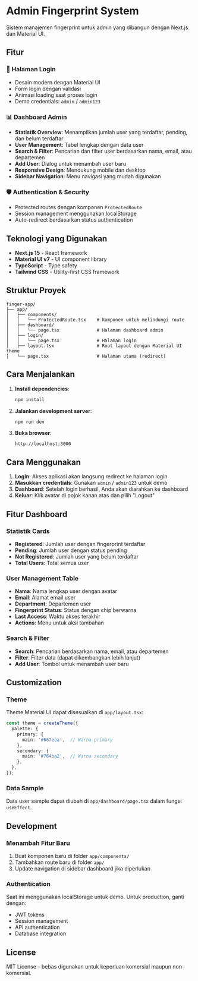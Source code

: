 # Admin Fingerprint System

Sistem manajemen fingerprint untuk admin yang dibangun dengan Next.js dan Material UI.

## Fitur

### 🔐 Halaman Login
- Desain modern dengan Material UI
- Form login dengan validasi
- Animasi loading saat proses login
- Demo credentials: `admin` / `admin123`

### 📊 Dashboard Admin
- **Statistik Overview**: Menampilkan jumlah user yang terdaftar, pending, dan belum terdaftar
- **User Management**: Tabel lengkap dengan data user
- **Search & Filter**: Pencarian dan filter user berdasarkan nama, email, atau departemen
- **Add User**: Dialog untuk menambah user baru
- **Responsive Design**: Mendukung mobile dan desktop
- **Sidebar Navigation**: Menu navigasi yang mudah digunakan

### 🛡️ Authentication & Security
- Protected routes dengan komponen `ProtectedRoute`
- Session management menggunakan localStorage
- Auto-redirect berdasarkan status authentication

## Teknologi yang Digunakan

- **Next.js 15** - React framework
- **Material UI v7** - UI component library
- **TypeScript** - Type safety
- **Tailwind CSS** - Utility-first CSS framework

## Struktur Proyek

```
finger-app/
├── app/
│   ├── components/
│   │   └── ProtectedRoute.tsx    # Komponen untuk melindungi route
│   ├── dashboard/
│   │   └── page.tsx              # Halaman dashboard admin
│   ├── login/
│   │   └── page.tsx              # Halaman login
│   ├── layout.tsx                # Root layout dengan Material UI theme
│   └── page.tsx                  # Halaman utama (redirect)
```

## Cara Menjalankan

1. **Install dependencies**:
   ```bash
   npm install
   ```

2. **Jalankan development server**:
   ```bash
   npm run dev
   ```

3. **Buka browser**:
   ```
   http://localhost:3000
   ```

## Cara Menggunakan

1. **Login**: Akses aplikasi akan langsung redirect ke halaman login
2. **Masukkan credentials**: Gunakan `admin` / `admin123` untuk demo
3. **Dashboard**: Setelah login berhasil, Anda akan diarahkan ke dashboard
4. **Keluar**: Klik avatar di pojok kanan atas dan pilih "Logout"

## Fitur Dashboard

### Statistik Cards
- **Registered**: Jumlah user dengan fingerprint terdaftar
- **Pending**: Jumlah user dengan status pending
- **Not Registered**: Jumlah user yang belum terdaftar
- **Total Users**: Total semua user

### User Management Table
- **Nama**: Nama lengkap user dengan avatar
- **Email**: Alamat email user
- **Department**: Departemen user
- **Fingerprint Status**: Status dengan chip berwarna
- **Last Access**: Waktu akses terakhir
- **Actions**: Menu untuk aksi tambahan

### Search & Filter
- **Search**: Pencarian berdasarkan nama, email, atau departemen
- **Filter**: Filter data (dapat dikembangkan lebih lanjut)
- **Add User**: Tombol untuk menambah user baru

## Customization

### Theme
Theme Material UI dapat disesuaikan di `app/layout.tsx`:

```typescript
const theme = createTheme({
  palette: {
    primary: {
      main: '#667eea',  // Warna primary
    },
    secondary: {
      main: '#764ba2',  // Warna secondary
    },
  },
});
```

### Data Sample
Data user sample dapat diubah di `app/dashboard/page.tsx` dalam fungsi `useEffect`.

## Development

### Menambah Fitur Baru
1. Buat komponen baru di folder `app/components/`
2. Tambahkan route baru di folder `app/`
3. Update navigation di sidebar dashboard jika diperlukan

### Authentication
Saat ini menggunakan localStorage untuk demo. Untuk production, ganti dengan:
- JWT tokens
- Session management
- API authentication
- Database integration

## License

MIT License - bebas digunakan untuk keperluan komersial maupun non-komersial.